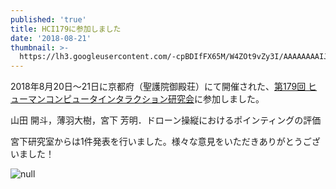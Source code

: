 ```yaml
---
published: 'true'
title: HCI179に参加しました
date: '2018-08-21'
thumbnail: >-
  https://lh3.googleusercontent.com/-cpBDIfFX65M/W4ZOt9vZy3I/AAAAAAAAIJk/zKgDOy64_jM8gEe1B3x_Q1RBPjhxNmxiwCE0YBhgL/Image%2Bfrom%2BiOS.jpg
---
```

2018年8月20日～21日に京都府（聖護院御殿荘）にて開催された、[第179回 ヒューマンコンピュータインタラクション研究会](http://www.sighci.jp/events/sig/179)に参加しました。

山田 開斗，薄羽大樹，宮下 芳明．ドローン操縦におけるポインティングの評価

宮下研究室からは1件発表を行いました。様々な意見をいただきありがとうございました！

![null](https://lh3.googleusercontent.com/-cpBDIfFX65M/W4ZOt9vZy3I/AAAAAAAAIJk/zKgDOy64_jM8gEe1B3x_Q1RBPjhxNmxiwCE0YBhgL/Image%2Bfrom%2BiOS.jpg)
